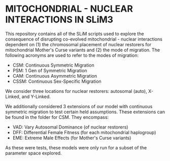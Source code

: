 # MITOCHONDRIAL - NUCLEAR INTERACTIONS IN SLiM3

This repository contains all of the SLiM scripts used to explore the consequence of disrupting co-evolved mitochondrial - nuclear interactions dependent on (1) the chromosomal placement of nuclear restorers for mitochondrial Mother's Curse variants and (2) the mode of migration. The following acronyms are used to refer to the modes of migration:

- CSM: Continuous Symmetric Migration
- PSM: 1 Gen of Symmetric Migration
- CAM: Continuous Asymmetric Migration
- CSSM: Continuous Sex-Specific Migration

We consider three locations for nuclear restorers: autosomal (auto), X-Linked, and Y-Linked.

We additionally considered 3 extensions of our model with continuous symmetric migration to test certain held assumptions. These extensions can be found in the folder for CSM. They encompass:
- VAD: Vary Autosomal Dominance (of nuclear restorers)
- DFF: Differential Female Fitness (for each mitochondrial haplogroup)
- EME: Extreme Male Effects (for Mother's Curse variants)

As these were tests, these models were only run for a subset of the parameter space explored.
